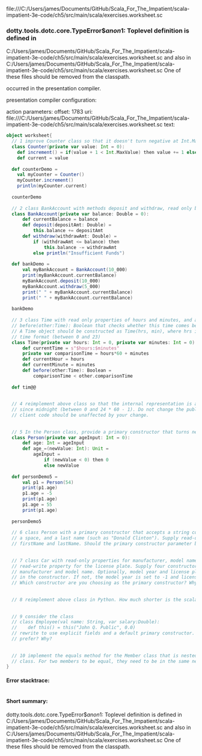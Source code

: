 file:///C:/Users/james/Documents/GitHub/Scala_For_The_Impatient/scala-impatient-3e-code/ch5/src/main/scala/exercises.worksheet.sc
### dotty.tools.dotc.core.TypeError$$anon$1: Toplevel definition <error> is defined in
  C:/Users/james/Documents/GitHub/Scala_For_The_Impatient/scala-impatient-3e-code/ch5/src/main/scala/exercises.worksheet.sc
and also in
  C:/Users/james/Documents/GitHub/Scala_For_The_Impatient/scala-impatient-3e-code/ch5/src/main/scala/exercises.worksheet.sc
One of these files should be removed from the classpath.

occurred in the presentation compiler.

presentation compiler configuration:


action parameters:
offset: 1783
uri: file:///C:/Users/james/Documents/GitHub/Scala_For_The_Impatient/scala-impatient-3e-code/ch5/src/main/scala/exercises.worksheet.sc
text:
```scala
object worksheet{
  // 1 improve Counter class so that it doesn't turn negative at Int.MaxValue
  class Counter(private var value: Int = 0):
    def increment() = if(value + 1 < Int.MaxValue) then value += 1 else println("max count reached")
    def current = value
    
  def counterDemo =
    val myCounter = Counter()
    myCounter.increment() 
    println(myCounter.current)
  
  counterDemo
  
  // 2 class BankAccount with methods deposit and withdraw, read only balance property
  class BankAccount(private var balance: Double = 0):
      def currentBalance = balance
      def deposit(depositAmt: Double) =
          this.balance += depositAmt
      def withdraw(withdrawAmt: Double) =
          if (withdrawAmt <= balance) then
              this.balance -= withdrawAmt   
          else println("Insufficient Funds")
  
  def bankDemo =
      val myBankAccount = BankAccount(10_000)
      print(myBankAccount.currentBalance)
      myBankAccount.deposit(10_000)
      myBankAccount.withdraw(5_000)
      print(" " + myBankAccount.currentBalance)
      print(" " + myBankAccount.currentBalance)
  
  bankDemo
  
  // 3 class Time with read only properties of hours and minutes, and a method
  // before(other:Time): Boolean that checks whether this time comes before the other
  // A Time object should be constructed as Time(hrs, min), where hrs is in military
  // time format (between 0 and 23)
  class Time(private var hours: Int = 0, private var minutes: Int = 0):
      def currentTime = s"$hours:$minutes"
      private var comparisonTime = hours*60 + minutes
      def currentHour = hours
      def currentMinute = minutes
      def before(other:Time): Boolean =
          comparisonTime < other.comparisonTime
  
  def tim@@
  
  
  // 4 reimplement above class so that the internal representation is a number of minutes
  // since midnight (between 0 and 24 * 60 - 1). Do not change the public interface.
  // client code should be unaffected by your change.
  
  
  // 5 In the Person class, provide a primary constructor that turns negative ages to 0
  class Person(private var ageInput: Int = 0):
      def age: Int = ageInput
      def age_=(newValue: Int): Unit =
          ageInput = 
              if (newValue < 0) then 0 
              else newValue
  
  def personDemo5 =
      val p1 = Person(54)
      print(p1.age)
      p1.age = -5
      print(p1.age)
      p1.age = 55
      print(p1.age)
  
  personDemo5
  
  // 6 class Person with a primary constructor that accepts a string containing a firstname
  // a space, and a last name (such as "Donald Clinton"). Supply read-only properties
  // firstName and lastName. Should the primary constructor parameter be a var val or plain?
  
  
  // 7 class Car with read-only properties for manufacturer, model name, model year, and a
  // read-write property for the license plate. Supply four constructors. All require the
  // manufacturer and model name. Optionally, model year and license plate can also be specified
  // in the constructor. If not, the model year is set to -1 and license plate to empty str.
  // Which constructor are you choosing as the primary constructor? Why?
  
  
  // 8 reimplement above class in Python. How much shorter is the scala class?
  
  
  // 9 consider the class
  // class Employee(val name: String, var salary:Double):
  //    def this() = this("John Q. Public", 0.0)
  // rewrite to use explicit fields and a default primary constructor. Which form do you
  // prefer? Why?
  
  
  // 10 implement the equals method for the Member class that is nested inside the Network
  // class. For two members to be equal, they need to be in the same network.
}
```



#### Error stacktrace:

```

```
#### Short summary: 

dotty.tools.dotc.core.TypeError$$anon$1: Toplevel definition <error> is defined in
  C:/Users/james/Documents/GitHub/Scala_For_The_Impatient/scala-impatient-3e-code/ch5/src/main/scala/exercises.worksheet.sc
and also in
  C:/Users/james/Documents/GitHub/Scala_For_The_Impatient/scala-impatient-3e-code/ch5/src/main/scala/exercises.worksheet.sc
One of these files should be removed from the classpath.